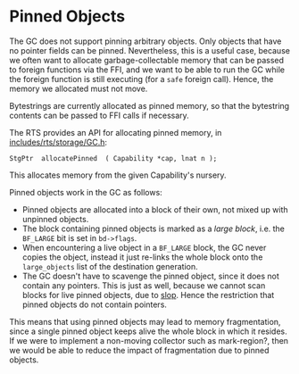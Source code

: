 # Pinned Objects


The GC does not support pinning arbitrary objects.  Only objects that have no pointer fields can be pinned.  Nevertheless, this is a useful case, because we often want to allocate garbage-collectable memory that can be passed to foreign functions via the FFI, and we want to be able to run the GC while the foreign function is still executing (for a `safe` foreign call).  Hence, the memory we allocated must not move.


Bytestrings are currently allocated as pinned memory, so that the bytestring contents can be passed to FFI calls if necessary.


The RTS provides an API for allocating pinned memory, in [includes/rts/storage/GC.h](https://gitlab.haskell.org/ghc/ghc/blob/master/includes/rts/storage/GC.h):

```wiki
StgPtr  allocatePinned  ( Capability *cap, lnat n );
```


This allocates memory from the given Capability's nursery.


Pinned objects work in the GC as follows:

- Pinned objects are allocated into a block of their own, not mixed up with unpinned objects.
- The block containing pinned objects is marked as a *large block*, i.e. the `BF_LARGE` bit is set in `bd->flags`.
- When encountering a live object in a `BF_LARGE` block, the GC never copies the object, instead it just re-links the whole block onto the `large_objects` list of the destination generation.
- The GC doesn't have to scavenge the pinned object, since it does not contain any pointers.  This is just as well, because we cannot scan blocks for live pinned objects, due to [slop](commentary/rts/storage/slop).  Hence the restriction that pinned objects do not contain pointers.


This means that using pinned objects may lead to memory fragmentation, since a single pinned object keeps alive the whole block in which it resides.  If we were to implement a non-moving collector such as mark-region?, then we would be able to reduce the impact of fragmentation due to pinned objects.
